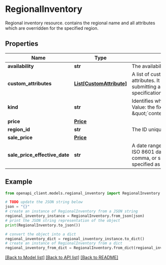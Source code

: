 # RegionalInventory

Regional inventory resource. contains the regional name and all attributes which are overridden for the specified region.

## Properties

Name | Type | Description | Notes
------------ | ------------- | ------------- | -------------
**availability** | **str** | The availability of the product. | [optional] 
**custom_attributes** | [**List[CustomAttribute]**](CustomAttribute.md) | A list of custom (merchant-provided) attributes. It can also be used for submitting any attribute of the feed specification in its generic form. | [optional] 
**kind** | **str** | Identifies what kind of resource this is. Value: the fixed string \&quot;&#x60;content#regionalInventory&#x60;\&quot;. | [optional] 
**price** | [**Price**](Price.md) |  | [optional] 
**region_id** | **str** | The ID uniquely identifying each region. | [optional] 
**sale_price** | [**Price**](Price.md) |  | [optional] 
**sale_price_effective_date** | **str** | A date range represented by a pair of ISO 8601 dates separated by a space, comma, or slash. Both dates might be specified as &#39;null&#39; if undecided. | [optional] 

## Example

```python
from openapi_client.models.regional_inventory import RegionalInventory

# TODO update the JSON string below
json = "{}"
# create an instance of RegionalInventory from a JSON string
regional_inventory_instance = RegionalInventory.from_json(json)
# print the JSON string representation of the object
print(RegionalInventory.to_json())

# convert the object into a dict
regional_inventory_dict = regional_inventory_instance.to_dict()
# create an instance of RegionalInventory from a dict
regional_inventory_from_dict = RegionalInventory.from_dict(regional_inventory_dict)
```
[[Back to Model list]](../README.md#documentation-for-models) [[Back to API list]](../README.md#documentation-for-api-endpoints) [[Back to README]](../README.md)


